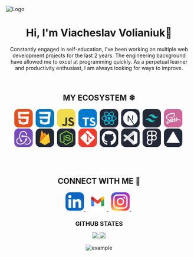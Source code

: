 ![Logo](https://user-images.githubusercontent.com/87828904/210168151-ff080cf5-5cd1-49ea-a049-579d09aa5b82.png)

<h1 align="center">Hi, I'm Viacheslav Volianiuk👋</h1>
<!--<h3 align="center">I’m a Front-End Developer 💻</h3>-->

<p align="center">
Constantly engaged in self-education, I've been working on multiple web development projects for the last 2 years. The engineering background have allowed me to excel at programming quickly. As a perpetual learner and productivity enthusiast, I am always looking for ways to improve.
</p>

<br />

<h2 align="center">MY ECOSYSTEM ❄</h2>

<div align="center">

<img src="https://github.com/tandpfun/skill-icons/blob/main/icons/HTML.svg" alt="HTML" width="50px" />&nbsp;
<img src="https://github.com/tandpfun/skill-icons/blob/main/icons/CSS.svg" alt="CSS" width="50px" />&nbsp;
<img src="https://github.com/tandpfun/skill-icons/blob/main/icons/JavaScript.svg" alt="javascript" width="50px" />&nbsp;
<img src="https://github.com/tandpfun/skill-icons/blob/main/icons/TypeScript.svg" alt="TypeScript" width="50px" />&nbsp;
<img src="https://github.com/tandpfun/skill-icons/blob/main/icons/React-Dark.svg" alt="Reactjs" width="50px" />&nbsp;
<img src="https://github.com/tandpfun/skill-icons/blob/main/icons/NextJS-Dark.svg" alt="Nextjs" width="50px" />&nbsp;
<img src="https://github.com/tandpfun/skill-icons/blob/main/icons/TailwindCSS-Dark.svg" alt="Tailwind" width="50px" />&nbsp;
<img src="https://github.com/tandpfun/skill-icons/blob/main/icons/Sass.svg" alt="SCSS" width="50px" />&nbsp;
<img src="https://github.com/tandpfun/skill-icons/blob/main/icons/Redux.svg" alt="Redux" width="50px" />&nbsp;
<img src="https://github.com/tandpfun/skill-icons/blob/main/icons/Firebase-Dark.svg" alt="Firebase" width="50px" />&nbsp;
<img src="https://github.com/tandpfun/skill-icons/blob/main/icons/NodeJS-Dark.svg" alt="Node.js" width="50px" />&nbsp;
<img src="https://github.com/tandpfun/skill-icons/blob/main/icons/Git.svg" alt="Git" width="50px" />&nbsp;
<img src="https://github.com/tandpfun/skill-icons/blob/main/icons/Github-Dark.svg" alt="Github" width="50px" />&nbsp;
<img src="https://github.com/tandpfun/skill-icons/blob/main/icons/VSCode-Dark.svg" alt="VScode" width="50px" />&nbsp;
<img src="https://github.com/tandpfun/skill-icons/blob/main/icons/Figma-Dark.svg" alt="Figma" width="50px" />&nbsp;
<img src="https://github.com/tandpfun/skill-icons/blob/main/icons/Vercel-Dark.svg" alt="Vercel" width="50px" />&nbsp;

</div>

<br />
<br />

<h2 align="center">CONNECT WITH ME 💬</h2>
<div align="center">
    <a  href="https://www.linkedin.com/in/viacheslav-volianiuk/" target="_blank">
      <img src="https://github.com/tandpfun/skill-icons/blob/main/icons/LinkedIn.svg" alt="Twitter" width="50px" />
    </a>&nbsp;
    <a href="mailto:viacheslav.volianiuk@gmail.com" target="_blank">
     <img src="https://github.com/edent/SuperTinyIcons/blob/master/images/svg/gmail.svg" alt="In" width="50px" />
    </a>&nbsp;
    <a href="https://www.instagram.com/slava_volya/" target="_blank">
     <img src="https://github.com/tandpfun/skill-icons/blob/main/icons/Instagram.svg" alt="In" width="50px" />
    </a>&nbsp;
 
</div>

<br />

<div align="center">
<h3 align="center" style="margin: 5px 10px;">GITHUB STATES</h3>

<p align="center">
  <a href="https://github.com/ViacheslavVolianiuk">
  <img width="49.5%" src="https://github-readme-stats.vercel.app/api?username=ViacheslavVolianiuk&show_icons=true&theme=dark&hide_border=true&icon_color=68ACFE" />
  <img width="49.5%" src="https://github-readme-streak-stats.herokuapp.com/?user=ViacheslavVolianiuk&theme=dark&hide_border=true&ring=68ACFE&fire=FFC400&currStreakLabel=68ACFE" />
  </a>
</p>
</div

<br/>

<!-- [![Viacheslav Volianiuk's Contribution Graph](https://activity-graph.herokuapp.com/graph?username=ViacheslavVolianiuk&hide_border=true&bg_color=151515&color=fff&line=68ACFE&point=68ACFE)](https://github.com/ViacheslavVolianiuk) -->

<p align="center">
  <img  src="https://github.com/ViacheslavVolianiuk/ViacheslavVolianiuk/blob/output/github-contribution-grid-snake.svg"
    alt="example" />
</p>
